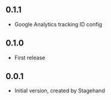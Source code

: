 ## 0.1.1

- Google Analytics tracking ID config

## 0.1.0

- First release

## 0.0.1

- Initial version, created by Stagehand
